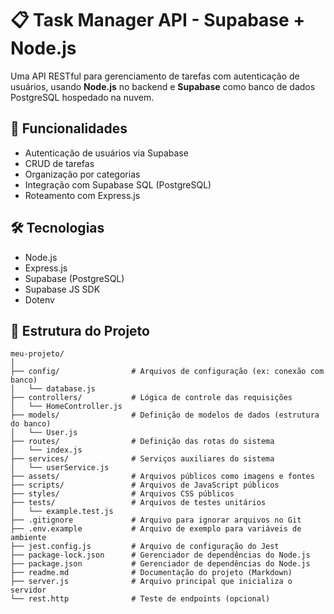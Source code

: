 # 📋 Task Manager API - Supabase + Node.js

Uma API RESTful para gerenciamento de tarefas com autenticação de usuários, usando **Node.js** no backend e **Supabase** como banco de dados PostgreSQL hospedado na nuvem.

## 🚀 Funcionalidades

- Autenticação de usuários via Supabase
- CRUD de tarefas
- Organização por categorias
- Integração com Supabase SQL (PostgreSQL)
- Roteamento com Express.js

## 🛠️ Tecnologias

- Node.js
- Express.js
- Supabase (PostgreSQL)
- Supabase JS SDK
- Dotenv

## 📁 Estrutura do Projeto

```
meu-projeto/
│
├── config/                # Arquivos de configuração (ex: conexão com banco)
│   └── database.js
├── controllers/           # Lógica de controle das requisições
│   └── HomeController.js
├── models/                # Definição de modelos de dados (estrutura do banco)
│   └── User.js
├── routes/                # Definição das rotas do sistema
│   └── index.js
├── services/              # Serviços auxiliares do sistema
│   └── userService.js
├── assets/                # Arquivos públicos como imagens e fontes
├── scripts/               # Arquivos de JavaScript públicos
├── styles/                # Arquivos CSS públicos
├── tests/                 # Arquivos de testes unitários
│   └── example.test.js
├── .gitignore             # Arquivo para ignorar arquivos no Git
├── .env.example           # Arquivo de exemplo para variáveis de ambiente
├── jest.config.js         # Arquivo de configuração do Jest
├── package-lock.json      # Gerenciador de dependências do Node.js
├── package.json           # Gerenciador de dependências do Node.js
├── readme.md              # Documentação do projeto (Markdown)
├── server.js              # Arquivo principal que inicializa o servidor
└── rest.http              # Teste de endpoints (opcional)

```
